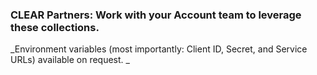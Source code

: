 ### CLEAR Partners: Work with your Account team to leverage these collections. 
_Environment variables (most importantly: Client ID, Secret, and Service URLs) available on request.
_
